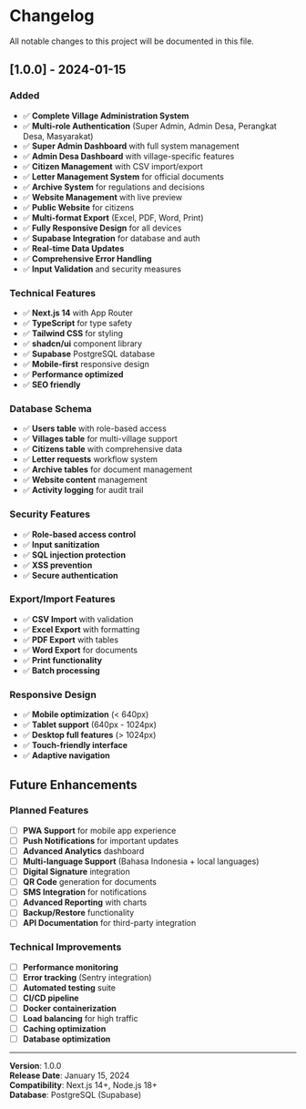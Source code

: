 # Changelog

All notable changes to this project will be documented in this file.

## [1.0.0] - 2024-01-15

### Added
- ✅ **Complete Village Administration System**
- ✅ **Multi-role Authentication** (Super Admin, Admin Desa, Perangkat Desa, Masyarakat)
- ✅ **Super Admin Dashboard** with full system management
- ✅ **Admin Desa Dashboard** with village-specific features
- ✅ **Citizen Management** with CSV import/export
- ✅ **Letter Management System** for official documents
- ✅ **Archive System** for regulations and decisions
- ✅ **Website Management** with live preview
- ✅ **Public Website** for citizens
- ✅ **Multi-format Export** (Excel, PDF, Word, Print)
- ✅ **Fully Responsive Design** for all devices
- ✅ **Supabase Integration** for database and auth
- ✅ **Real-time Data Updates**
- ✅ **Comprehensive Error Handling**
- ✅ **Input Validation** and security measures

### Technical Features
- ✅ **Next.js 14** with App Router
- ✅ **TypeScript** for type safety
- ✅ **Tailwind CSS** for styling
- ✅ **shadcn/ui** component library
- ✅ **Supabase** PostgreSQL database
- ✅ **Mobile-first** responsive design
- ✅ **Performance optimized**
- ✅ **SEO friendly**

### Database Schema
- ✅ **Users table** with role-based access
- ✅ **Villages table** for multi-village support
- ✅ **Citizens table** with comprehensive data
- ✅ **Letter requests** workflow system
- ✅ **Archive tables** for document management
- ✅ **Website content** management
- ✅ **Activity logging** for audit trail

### Security Features
- ✅ **Role-based access control**
- ✅ **Input sanitization**
- ✅ **SQL injection protection**
- ✅ **XSS prevention**
- ✅ **Secure authentication**

### Export/Import Features
- ✅ **CSV Import** with validation
- ✅ **Excel Export** with formatting
- ✅ **PDF Export** with tables
- ✅ **Word Export** for documents
- ✅ **Print functionality**
- ✅ **Batch processing**

### Responsive Design
- ✅ **Mobile optimization** (< 640px)
- ✅ **Tablet support** (640px - 1024px)
- ✅ **Desktop full features** (> 1024px)
- ✅ **Touch-friendly interface**
- ✅ **Adaptive navigation**

## Future Enhancements

### Planned Features
- [ ] **PWA Support** for mobile app experience
- [ ] **Push Notifications** for important updates
- [ ] **Advanced Analytics** dashboard
- [ ] **Multi-language Support** (Bahasa Indonesia + local languages)
- [ ] **Digital Signature** integration
- [ ] **QR Code** generation for documents
- [ ] **SMS Integration** for notifications
- [ ] **Advanced Reporting** with charts
- [ ] **Backup/Restore** functionality
- [ ] **API Documentation** for third-party integration

### Technical Improvements
- [ ] **Performance monitoring**
- [ ] **Error tracking** (Sentry integration)
- [ ] **Automated testing** suite
- [ ] **CI/CD pipeline**
- [ ] **Docker containerization**
- [ ] **Load balancing** for high traffic
- [ ] **Caching optimization**
- [ ] **Database optimization**

---

**Version**: 1.0.0  
**Release Date**: January 15, 2024  
**Compatibility**: Next.js 14+, Node.js 18+  
**Database**: PostgreSQL (Supabase)
